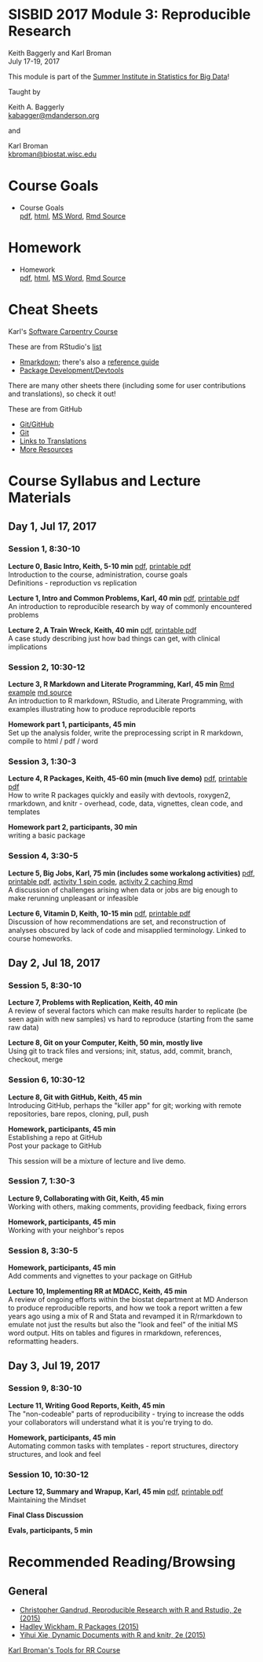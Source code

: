 # SISBID 2017 Module 3: Reproducible Research
Keith Baggerly and Karl Broman  
July 17-19, 2017  

This module is part of the 
[Summer Institute in Statistics for Big Data](https://www.biostat.washington.edu/suminst/sisbid)!

Taught by  

Keith A. Baggerly  
[kabagger@mdanderson.org](mailto:kabagger@mdanderson.org)  

and  

Karl Broman  
[kbroman@biostat.wisc.edu](mailto:kbroman@biostat.wisc.edu)

# Course Goals

* Course Goals   
[pdf](RRcourse_goals.pdf),
[html](RRcourse_goals.html),
[MS Word](RRcourse_goals.docx), 
[Rmd Source](RRcourse_goals.Rmd)  

# Homework

* Homework  
[pdf](homework.pdf),
[html](homework.html),
[MS Word](homework.docx),
[Rmd Source](homework.Rmd)

# Cheat Sheets 

Karl's [Software Carpentry Course](https://kbroman.wordpress.com/2015/04/29/cheat-sheets-for-r-based-software-carpentry-course/)

These are from RStudio's [list](https://www.rstudio.com/resources/cheatsheets/)

* [Rmarkdown](http://www.rstudio.com/wp-content/uploads/2016/03/rmarkdown-cheatsheet-2.0.pdf); there's also a [reference guide](http://www.rstudio.com/wp-content/uploads/2015/03/rmarkdown-reference.pdf)
* [Package Development/Devtools](http://www.rstudio.com/wp-content/uploads/2015/06/devtools-cheatsheet.pdf)

There are many other sheets there (including some for user contributions and translations), so check it out!

These are from GitHub

* [Git/GitHub](https://services.github.com/on-demand/downloads/github-git-cheat-sheet.pdf)
* [Git](https://education.github.com/git-cheat-sheet-education.pdf)
* [Links to Translations](https://services.github.com/resources/cheatsheets/)
* [More Resources](https://help.github.com/articles/git-and-github-learning-resources/)

# Course Syllabus and Lecture Materials

## Day 1, Jul 17, 2017

### Session 1, 8:30-10

**Lecture 0, Basic Intro, Keith, 5-10 min** 
[pdf](2017_03_00_SISBID_basic_intro.pdf), 
[printable pdf](2017_03_00_SISBID_basic_intro_printable.pdf)  
Introduction to the course, administration, course goals  
Definitions - reproduction vs replication  

**Lecture 1, Intro and Common Problems, Karl, 40 min**
[pdf](2017_03_01_SISBID_introduction_slides.pdf),
[printable pdf](2017_03_01_SISBID_introduction_printable.pdf)  
An introduction to reproducible research by way of 
commonly encountered problems

**Lecture 2, A Train Wreck, Keith, 40 min**
[pdf](2017_03_02_SISBID_train_wreck.pdf),
[printable pdf](2017_03_02_SISBID_train_wreck_printable.pdf)  
A case study describing just how bad things can get, with clinical implications

### Session 2, 10:30-12

**Lecture 3, R Markdown and Literate Programming, Karl, 45 min** 
[Rmd example](2017_03_03_SISBID_example.Rmd) 
[md source](2017_03_03_SISBID_Rmarkdown.md)  
An introduction to R markdown, RStudio, and Literate Programming, with examples illustrating how to produce reproducible reports

**Homework part 1, participants, 45 min**  
Set up the analysis folder, write the preprocessing script in R markdown, compile to html / pdf / word

### Session 3, 1:30-3

**Lecture 4, R Packages, Keith, 45-60 min (much live demo)**
[pdf](2017_03_04_SISBID_r_packages.pdf),
[printable pdf](2017_03_04_SISBID_r_packages_printable.pdf)  
How to write R packages quickly and easily with devtools, roxygen2, rmarkdown, and knitr - overhead, code, data, vignettes, clean code, and templates 

**Homework part 2, participants, 30 min**  
writing a basic package

### Session 4, 3:30-5

**Lecture 5, Big Jobs, Karl, 75 min (includes some workalong activities)** 
[pdf](2017_SISBID_03_05_bigjobs_slides.pdf),
[printable pdf](2017_SISBID_03_05_bigjobs_printable.pdf),
[activity 1 spin code](2017_SISBID_03_05_bigjobs_activity1_spin.R),
[activity 2 caching Rmd](2017_SISBID_03_05_bigjobs_activity2_cache.Rmd)  
A discussion of challenges arising when data or jobs are big enough to make rerunning unpleasant or infeasible

**Lecture 6, Vitamin D, Keith, 10-15 min**
[pdf](2017_SISBID_03_06_vitamin_d.pdf),
[printable pdf](2017_SISBID_03_06_vitamin_d.pdf)  
Discussion of how recommendations are set, and reconstruction of analyses obscured by lack of code and misapplied terminology. Linked to course homeworks.

## Day 2, Jul 18, 2017

### Session 5, 8:30-10

**Lecture 7, Problems with Replication, Keith, 40 min**  
A review of several factors which can make results harder to replicate (be seen again with new samples) vs hard to reproduce (starting from the same raw data)

**Lecture 8, Git on your Computer, Keith, 50 min, mostly live**  
Using git to track files and versions; init, status, add, commit, branch, checkout, merge

### Session 6, 10:30-12

**Lecture 8, Git with GitHub, Keith, 45 min**  
Introducing GitHub, perhaps the "killer app" for git; working with remote repositories, bare repos, cloning, pull, push  

**Homework, participants, 45 min**  
Establishing a repo at GitHub  
Post your package to GitHub  

This session will be a mixture of lecture and live demo.

### Session 7, 1:30-3

**Lecture 9, Collaborating with Git, Keith, 45 min**  
Working with others, making comments, providing feedback, fixing errors  

**Homework, participants, 45 min**  
Working with your neighbor's repos

### Session 8, 3:30-5

**Homework, participants, 45 min**  
Add comments and vignettes to your package on GitHub

**Lecture 10, Implementing RR at MDACC, Keith, 45 min**  
A review of ongoing efforts within the biostat department at MD Anderson to produce reproducible reports, and how we took a report written a few years ago using a mix of R and Stata and revamped it in R/rmarkdown to emulate not just the results but also the "look and feel" of the initial MS word output. Hits on tables and figures in rmarkdown, references, reformatting headers.

## Day 3, Jul 19, 2017

### Session 9, 8:30-10

**Lecture 11, Writing Good Reports, Keith, 45 min**  
The "non-codeable" parts of reproducibility - trying to increase the odds your collaborators will understand what it is you're trying to do.

**Homework, participants, 45 min**  
Automating common tasks with templates - report structures, directory structures, and look and feel

### Session 10, 10:30-12

**Lecture 12, Summary and Wrapup, Karl, 45 min**
[pdf](2017_SISBID_03_05_summary_slides.pdf),
[printable pdf](2017_SISBID_03_05_summary_printable.pdf)  
Maintaining the Mindset  

**Final Class Discussion**  

**Evals, participants, 5 min**  

# Recommended Reading/Browsing

## General

* [Christopher Gandrud, Reproducible Research with R and Rstudio, 2e (2015)](http://www.amazon.com/Reproducible-Research-Studio-Second-Chapman-ebook/dp/B010ACWGBI/ref=tmm_kin_title_0?_encoding=UTF8&sr=&qid=)
* [Hadley Wickham, R Packages (2015)](http://www.amazon.com/R-Packages-Hadley-Wickham-ebook/dp/B00VAYCHL0/ref=pd_sim_351_6?ie=UTF8&refRID=1E8HS30WBHRCW45SEWXM)
* [Yihui Xie, Dynamic Documents with R and knitr, 2e (2015)](http://www.amazon.com/Dynamic-Documents-knitr-Second-Chapman-ebook/dp/B00ZBYPJEW/ref=tmm_kin_title_0?_encoding=UTF8&sr=&qid=)

[Karl Broman's Tools for RR Course](http://kbroman.org/Tools4RR/)
